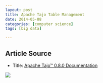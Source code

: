 ```yaml
---
layout: post
title: Apache Tajo Table Management
date: 2014-05-08
categories: [computer science]
tags: [big data]

---
```


## Article Source
* Title: [Apache Tajo™ 0.8.0 Documentation](http://tajo.apache.org/docs/0.8.0/table_management.html)

[![](http://sungsoo.github.com/images/tajo-documentation.png)](http://sungsoo.github.com/images/tajo-documentation.png)

